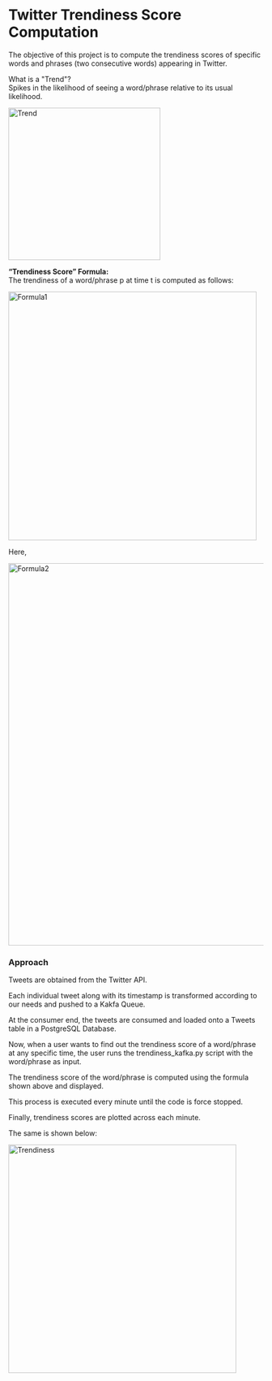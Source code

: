 # **Twitter Trendiness Score Computation**

The objective of this project is to compute the trendiness scores of specific words and phrases (two consecutive words) appearing in Twitter.

What is a "Trend"?   
Spikes in the likelihood of seeing a word/phrase relative to its usual likelihood.

<img width="300" alt="Trend" src="https://user-images.githubusercontent.com/89796629/147373404-6ea2b21a-bc21-4581-9838-f25f3488b0dd.png">

**“Trendiness Score” Formula:**        
The trendiness of a word/phrase p at time t is computed as follows:

<img width="490" alt="Formula1" src="https://user-images.githubusercontent.com/89796629/147373766-06b736c0-f82e-449d-a7ce-8efd68cda181.png">

Here, 

<img width="753" alt="Formula2" src="https://user-images.githubusercontent.com/89796629/147373771-c60dd90e-6be9-4964-a653-fb1e78b181b0.png">

### Approach

Tweets are obtained from the Twitter API.  

Each individual tweet along with its timestamp is transformed according to our needs and pushed to a Kakfa Queue.  

At the consumer end, the tweets are consumed and loaded onto a Tweets table in a PostgreSQL Database.  

Now, when a user wants to find out the trendiness score of a word/phrase at any specific time, the user runs the trendiness_kafka.py script with the word/phrase as input.   

The trendiness score of the word/phrase is computed using the formula shown above and displayed.  

This process is executed every minute until the code is force stopped.    

Finally, trendiness scores are plotted across each minute.    

The same is shown below:

<img width="450" alt="Trendiness" src="https://user-images.githubusercontent.com/89796629/147373692-b2ebee08-0eec-4734-ad1a-a71d0145ad8e.png">

